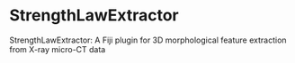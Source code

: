 # StrengthLawExtractor
StrengthLawExtractor: A Fiji plugin for 3D morphological feature extraction from X-ray micro-CT data
